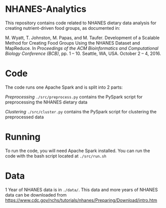 # NHANES-Analytics

This repository contains code related to NHANES dietary data analysis for
creating nutrient-driven food groups, as documented in:

M. Wyatt, T. Johnston, M. Papas, and M. Taufer.  Development of a Scalable
Method for Creating Food Groups Using the NHANES Dataset and MapReduce.  In
*Proceedings of the ACM Bioinformatics and Computational Biology Conference
(BCB)*, pp. 1 – 10. Seattle, WA, USA. October 2 – 4, 2016.

# Code

The code runs one Apache Spark and is split into 2 parts:

_Preprocessing_
`./src/preprocess.py` contains the PySpark script for preprocessing the
NHANES dietary data

_Clustering_
`./src/cluster.py` contains the PySpark script for clustering the preprocessed
data

# Running

To run the code, you will need Apache Spark installed.  You can run the code
with the bash script located at `./src/run.sh`

# Data

1 Year of NHANES data is in `./data/`.  This data and more years of NHANES data
can be downloaded from https://www.cdc.gov/nchs/tutorials/nhanes/Preparing/Download/intro.htm
